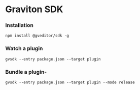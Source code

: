 # Graviton SDK

### Installation
`npm install @gveditor/sdk -g`

### Watch a plugin
`gvsdk --entry package.json --target plugin`

### Bundle a plugin-
`gvsdk --entry package.json --target plugin --mode release`
